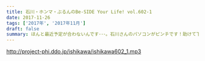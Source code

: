 ```yaml
---
title: 石川・ホンマ・ぶるんのBe-SIDE Your Life! vol.602-1
date: 2017-11-26
tags: ['2017年', '2017年11月']
draft: false
summary: ほんと最近予定が合わないんです･･･。石川さんのパソコンがピンチです！助けて下さい！！MIURA
---
```


http://project-phi.ddo.jp/ishikawa/ishikawa602_1.mp3
